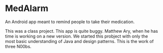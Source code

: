 # MedAlarm
An Android app meant to remind people to take their medication.

This was a class project. This app is quite buggy. Matthew Ary, when he has time is working on a new version.
We started this probject with only the most basic understanding of Java and design patterns. This is the work of three N00bs.
